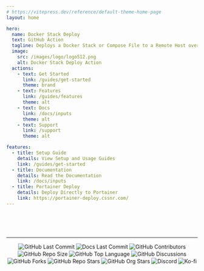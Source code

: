 ```yaml
---
# https://vitepress.dev/reference/default-theme-home-page
layout: home

hero:
  name: Docker Stack Deploy
  text: GitHub Action
  tagline: Deploys a Docker Stack or Compose File to a Remote Host over SSH from the Workspace.
  image:
    src: /images/logo/logo512.png
    alt: Docker Stack Deploy Action
  actions:
    - text: Get Started
      link: /guides/get-started
      theme: brand
    - text: Features
      link: /guides/features
      theme: alt
    - text: Docs
      link: /docs/inputs
      theme: alt
    - text: Support
      link: /support
      theme: alt

features:
  - title: Setup Guide
    details: View Setup and Usage Guides
    link: /guides/get-started
  - title: Documentation
    details: Read the Documentation
    link: /docs/inputs
  - title: Portainer Deploy
    details: Deploy Directly to Portainer
    link: https://portainer-deploy.cssnr.com/
---
```


<style>
div.badges {
    margin-top: 80px;
}
.badges > p {
    text-align: center;
}
.badges img {
    display: inline-block;
    vertical-align: middle;
    transform: translateZ(0);
    box-shadow: 0 0 1px rgba(0, 0, 0, 0);
    backface-visibility: hidden;
    -moz-osx-font-smoothing: grayscale;
    transition-duration: 0.3s;
    transition-property: transform;
}
.badges img:hover {
    transform: scale(1.05);
}
</style>

<div class="badges">

---

[![GitHub Last Commit](https://img.shields.io/github/last-commit/cssnr/stack-deploy-action?logo=github&label=updated)](https://github.com/cssnr/stack-deploy-action)
[![Docs Last Commit](https://img.shields.io/github/last-commit/cssnr/stack-deploy-docs?logo=vitepress&logoColor=white&label=docs)](https://github.com/cssnr/stack-deploy-docs)
[![GitHub Contributors](https://img.shields.io/github/contributors/cssnr/stack-deploy-action?logo=github)](https://github.com/cssnr/stack-deploy-action/graphs/contributors)
[![GitHub Repo Size](https://img.shields.io/github/repo-size/cssnr/stack-deploy-action?logo=bookstack&logoColor=white&label=size)](https://github.com/cssnr/stack-deploy-action?tab=readme-ov-file#readme)
[![GitHub Top Language](https://img.shields.io/github/languages/top/cssnr/stack-deploy-action?logo=sharp&logoColor=white)](https://github.com/cssnr/stack-deploy-action/blob/master/src/main.sh)
[![GitHub Discussions](https://img.shields.io/github/discussions/cssnr/stack-deploy-action?logo=github)](https://github.com/cssnr/stack-deploy-action/discussions)
[![GitHub Forks](https://img.shields.io/github/forks/cssnr/stack-deploy-action?style=flat&logo=github)](https://github.com/cssnr/stack-deploy-action/forks)
[![GitHub Repo Stars](https://img.shields.io/github/stars/cssnr/stack-deploy-action?style=flat&logo=github)](https://github.com/cssnr/stack-deploy-action/stargazers)
[![GitHub Org Stars](https://img.shields.io/github/stars/cssnr?style=flat&logo=github&label=org%20stars)](https://cssnr.github.io/)
[![Discord](https://img.shields.io/discord/899171661457293343?logo=discord&logoColor=white&label=discord&color=7289da)](https://discord.gg/wXy6m2X8wY)
[![Ko-fi](https://img.shields.io/badge/Ko--fi-72a5f2?logo=kofi&label=support)](https://ko-fi.com/cssnr)

</div>

<Contributors heading="Contributors"  margin="36px 0 96px" />
